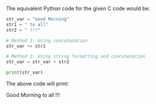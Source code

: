 The equivalent Python code for the given C code would be:

```python
str_var = "Good Morning"
str1 = " to all"
str2 = " !!!"

# Method 1: Using concatenation
str_var += str1

# Method 2: Using string formatting and concatenation
str_var = str_var + str2

print(str_var)
```

The above code will print:

Good Morning to all !!!
